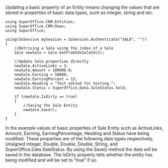 <properties date="2016-05-10"
SortOrder="68"
/>

Updating a basic property of an Entity means changing the values that are stored in properties of basic data types, such as integer, string and etc.

 

```
using SuperOffice.CRM.Entities;
using SuperOffice.CRM.Rows;
using SuperOffice;
 
using(SoSession mySession = SoSession.Authenticate("SAL0", ""))
{
    //Retriving a Sale using the index of a Sale
    Sale newSale = Sale.GetFromIdxSaleId(2);
 
    //Update Sale properties directly
    newSale.ActiveLinks = 2;
    newSale.Amount = 100000.0;
    newSale.Earning = 50000;
    newSale.EarningPercent = 15;
    newSale.Heading = "Test edited for testing.";
    newSale.Status = SuperOffice.Data.SaleStatus.Sold;
 
    if (newSale.IsDirty == true)
    {
        //Saving the Sale Entity
        newSale.Save();
    }
}
```

 

In the example values of basic properties of Sale Entity such as ActiveLinks, Amount, Earning, EarningPercentage, Heading and Status have being modified. These properties are of the following data types respectively, Unsigned Integer, Double, Double, Double, String, and SuperOffice.Data.SaleStatus. By using the Save() method the data will be saved in the database. The IsDirty property tells whether the entity has being modified and will be set to “true” if so.

 
